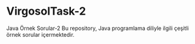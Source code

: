 # VirgosolTask-2

Java Örnek Sorular-2
Bu repository, Java programlama diliyle ilgili çeşitli örnek sorular içermektedir.
